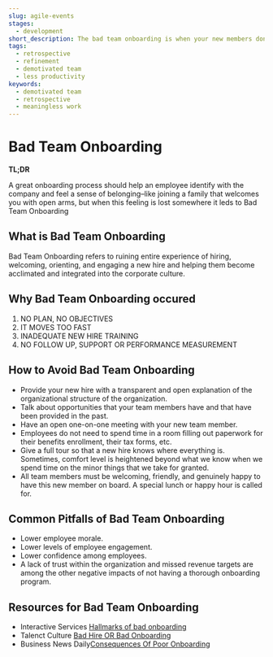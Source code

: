 ```yaml
---
slug: agile-events
stages:
  - development
short_description: The bad team onboarding is when your new members don't receive the crucial information at the pace.
tags:
  - retrospective
  - refinement
  - demotivated team
  - less productivity
keywords:
  - demotivated team
  - retrospective
  - meaningless work
---
```


# Bad Team Onboarding

**TL;DR**

A great onboarding process should help an employee identify with the company and feel a sense of belonging–like joining a family that welcomes you with open arms, but when this feeling is lost somewhere it leds to Bad Team Onboarding


## What is Bad Team Onboarding

Bad Team Onboarding refers to ruining entire experience of hiring, welcoming, orienting, and engaging a new hire and helping them become acclimated and integrated into the corporate culture.


## Why Bad Team Onboarding occured
1. NO PLAN, NO OBJECTIVES
2. IT MOVES TOO FAST
3. INADEQUATE NEW HIRE TRAINING
4. NO FOLLOW UP, SUPPORT OR PERFORMANCE MEASUREMENT


## How to Avoid Bad Team Onboarding
- Provide your new hire with a transparent and open explanation of the organizational structure of the organization. 
- Talk about opportunities that your team members have and that have been provided in the past.
- Have an open one-on-one meeting with your new team member. 
- Employees do not need to spend time in a room filling out paperwork for their benefits enrollment, their tax forms, etc.
- Give a full tour so that a new hire knows where everything is. Sometimes, comfort level is heightened beyond what we know when we spend time on the minor things that we take for granted.
- All team members must be welcoming, friendly, and genuinely happy to have this new member on board. A special lunch or happy hour is called for.

## Common Pitfalls of Bad Team Onboarding

- Lower employee morale.
- Lower levels of employee engagement.
- Lower confidence among employees.
- A lack of trust within the organization and missed revenue targets are among the other negative impacts of not having a thorough onboarding program.

## Resources for Bad Team Onboarding
- Interactive Services [Hallmarks of bad onboarding](https://www.interactiveservices.com/latest-news/prepare-to-fail-the-hallmarks-of-bad-onboarding-programs/)
- Talenct Culture [Bad Hire OR Bad Onboarding](https://talentculture.com/bad-hire-or-bad-onboarding-10-tips-for-successful-new-hire-assimilation/)
- Business News Daily[Consequences Of Poor Onboarding](https://www.businessnewsdaily.com/9936-consequences-poor-onboarding.html)
